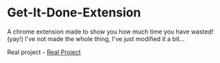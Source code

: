 # Get-It-Done-Extension
A chrome extension made to show you how much time you have wasted! (yay!)
I've not made the whole thing, I've just modified it a bit...

Real project - [Real Project](https://chrome.google.com/webstore/detail/time-is-running/ijnaleaamhgpjmpmjefcnkkjjckbidnf?hl=en)
